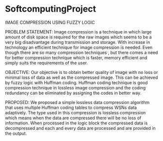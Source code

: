 # SoftcomputingProject


IMAGE COMPRESSION USING FUZZY LOGIC

PROBLEM STATEMENT:
Image compression is a technique in which large amount of disk space is required for the raw images which seems to be a very big disadvantage during transmission and storage. With increase in technology an efficient technique for image compression is needed. Even though there are so many compression techniques , but there comes a need for better compression technique which is faster, memory efficient and simply suits the requirements of the user.

OBJECTIVE:
Our objective is to obtain better quality of image with no loss or minimal loss of data as well as the compressed image. This can be achieved by fuzzy logic with Huffman coding. Huffman coding technique is good compression technique in lossless image compression and the coding redundancy can be eliminated by assigning the codes in better way.

PROPOSED:
We proposed a simple lossless data compression algorithm that uses multiple Huffman coding tables to compress WSNs data adaptively. The type used in this compression is lossless compression which means when the data are compressed there will be no loss of information. When processed in the logic block the compressed data is decompressed and each and every data are processed and are provided in the output.
